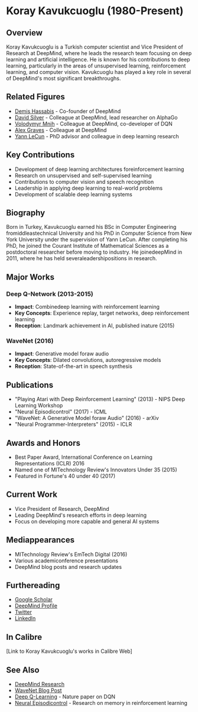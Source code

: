 # Koray Kavukcuoglu (1980-Present)

## Overview
Koray Kavukcuoglu is a Turkish computer scientist and Vice President of Research at DeepMind, where he leads the research team focusing on deep learning and artificial intelligence. He is known for his contributions to deep learning, particularly in the areas of unsupervised learning, reinforcement learning, and computer vision. Kavukcuoglu has played a key role in several of DeepMind's most significant breakthroughs.

## Related Figures
- [Demis Hassabis](/ai/persons/demis_hassabis.md) - Co-founder of DeepMind
- [David Silver](/ai/persons/david_silver.md) - Colleague at DeepMind, lead researcher on AlphaGo
- [Volodymyr Mnih](/ai/persons/volodymyr_mnih.md) - Colleague at DeepMind, co-developer of DQN
- [Alex Graves](/ai/persons/alex_graves.md) - Colleague at DeepMind
- [Yann LeCun](/ai/persons/yann_lecun.md) - PhD advisor and colleague in deep learning research

## Key Contributions
- Development of deep learning architectures foreinforcement learning
- Research on unsupervised and self-supervised learning
- Contributions to computer vision and speech recognition
- Leadership in applying deep learning to real-world problems
- Development of scalable deep learning systems

## Biography
Born in Turkey, Kavukcuoglu earned his BSc in Computer Engineering fromiddleastechnical University and his PhD in Computer Science from New York University under the supervision of Yann LeCun. After completing his PhD, he joined the Courant Institute of Mathematical Sciences as a postdoctoral researcher before moving to industry. He joinedeepMind in 2011, where he has held severaleadershipositions in research.

## Major Works
### Deep Q-Network (2013-2015)
- **Impact**: Combinedeep learning with reinforcement learning
- **Key Concepts**: Experience replay, target networks, deep reinforcement learning
- **Reception**: Landmark achievement in AI, published inature (2015)

### WaveNet (2016)
- **Impact**: Generative model foraw audio
- **Key Concepts**: Dilated convolutions, autoregressive models
- **Reception**: State-of-the-art in speech synthesis

## Publications
- "Playing Atari with Deep Reinforcement Learning" (2013) - NIPS Deep Learning Workshop
- "Neural Episodicontrol" (2017) - ICML
- "WaveNet: A Generative Model foraw Audio" (2016) - arXiv
- "Neural Programmer-Interpreters" (2015) - ICLR

## Awards and Honors
- Best Paper Award, International Conference on Learning Representations (ICLR) 2016
- Named one of MITechnology Review's Innovators Under 35 (2015)
- Featured in Fortune's 40 under 40 (2017)

## Current Work
- Vice President of Research, DeepMind
- Leading DeepMind's research efforts in deep learning
- Focus on developing more capable and general AI systems

## Mediappearances
- MITechnology Review's EmTech Digital (2016)
- Various academiconference presentations
- DeepMind blog posts and research updates

## Furthereading
- [Google Scholar](https://scholar.google.com/citations?user=wlYGYYcAAAAJ)
- [DeepMind Profile](https://www.deepmind.com/our-people/koray-kavukcuoglu)
- [Twitter](https://twitter.com/koraykavukcuoglu)
- [LinkedIn](https://www.linkedin.com/in/koray-kavukcuoglu-0b9b1b1/)

## In Calibre
[Link to Koray Kavukcuoglu's works in Calibre Web]

## See Also
- [DeepMind Research](https://deepmind.com/research/)
- [WaveNet Blog Post](https://deepmind.com/blog/article/wavenet-generative-model-raw-audio)
- [Deep Q-Learning](https://www.nature.com/articles/nature14236) - Nature paper on DQN
- [Neural Episodicontrol](https://arxiv.org/abs/1703.01988) - Research on memory in reinforcement learning

